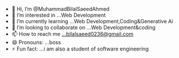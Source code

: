 - 👋 Hi, I’m @MuhammadBilalSaeedAhmed
- 👀 I’m interested in ...Web Development
- 🌱 I’m currently learning ...Web Development,Coding&Generative Ai
- 💞️ I’m looking to collaborate on ...Web Development&coding
- 📫 How to reach me ...bilalsaeed0236@gmail.com
- 😄 Pronouns: ...boss
- ⚡ Fun fact: ...i am also a student of software engineering 

<!---
MuhammadBilalSaeedAhmed/MuhammadBilalSaeedAhmed is a ✨ special ✨ repository because its `README.md` (this file) appears on your GitHub profile.
You can click the Preview link to take a look at your changes.
--->
